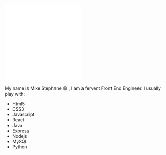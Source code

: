 
![introduction](./image.svg)

My name is Mike Stephane :smiley: , I am a fervent Front End Engineer.
I usually play with:
* Html5
* CSS3
* Javascript
* React
* Java
* Express
* Nodejs
* MySQL
* Python
 



